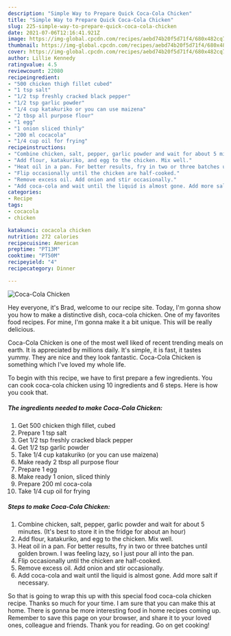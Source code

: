 ```yaml
---
description: "Simple Way to Prepare Quick Coca-Cola Chicken"
title: "Simple Way to Prepare Quick Coca-Cola Chicken"
slug: 225-simple-way-to-prepare-quick-coca-cola-chicken
date: 2021-07-06T12:16:41.921Z
image: https://img-global.cpcdn.com/recipes/aebd74b20f5d71f4/680x482cq70/coca-cola-chicken-recipe-main-photo.jpg
thumbnail: https://img-global.cpcdn.com/recipes/aebd74b20f5d71f4/680x482cq70/coca-cola-chicken-recipe-main-photo.jpg
cover: https://img-global.cpcdn.com/recipes/aebd74b20f5d71f4/680x482cq70/coca-cola-chicken-recipe-main-photo.jpg
author: Lillie Kennedy
ratingvalue: 4.5
reviewcount: 22080
recipeingredient:
- "500 chicken thigh fillet cubed"
- "1 tsp salt"
- "1/2 tsp freshly cracked black pepper"
- "1/2 tsp garlic powder"
- "1/4 cup katakuriko or you can use maizena"
- "2 tbsp all purpose flour"
- "1 egg"
- "1 onion sliced thinly"
- "200 ml cocacola"
- "1/4 cup oil for frying"
recipeinstructions:
- "Combine chicken, salt, pepper, garlic powder and wait for about 5 minutes. (It&#39;s best to store it in the fridge for about an hour)"
- "Add flour, katakuriko, and egg to the chicken. Mix well."
- "Heat oil in a pan. For better results, fry in two or three batches until golden brown. I was feeling lazy, so I just pour all into the pan."
- "Flip occasionally until the chicken are half-cooked."
- "Remove excess oil. Add onion and stir occasionally."
- "Add coca-cola and wait until the liquid is almost gone. Add more salt if necessary."
categories:
- Recipe
tags:
- cocacola
- chicken

katakunci: cocacola chicken 
nutrition: 272 calories
recipecuisine: American
preptime: "PT13M"
cooktime: "PT50M"
recipeyield: "4"
recipecategory: Dinner

---
```



![Coca-Cola Chicken](https://img-global.cpcdn.com/recipes/aebd74b20f5d71f4/680x482cq70/coca-cola-chicken-recipe-main-photo.jpg)

Hey everyone, it's Brad, welcome to our recipe site. Today, I'm gonna show you how to make a distinctive dish, coca-cola chicken. One of my favorites food recipes. For mine, I'm gonna make it a bit unique. This will be really delicious.

Coca-Cola Chicken is one of the most well liked of recent trending meals on earth. It is appreciated by millions daily. It's simple, it is fast, it tastes yummy. They are nice and they look fantastic. Coca-Cola Chicken is something which I've loved my whole life.




To begin with this recipe, we have to first prepare a few ingredients. You can cook coca-cola chicken using 10 ingredients and 6 steps. Here is how you cook that.

<!--inarticleads1-->

##### The ingredients needed to make Coca-Cola Chicken:

1. Get 500 chicken thigh fillet, cubed
1. Prepare 1 tsp salt
1. Get 1/2 tsp freshly cracked black pepper
1. Get 1/2 tsp garlic powder
1. Take 1/4 cup katakuriko (or you can use maizena)
1. Make ready 2 tbsp all purpose flour
1. Prepare 1 egg
1. Make ready 1 onion, sliced thinly
1. Prepare 200 ml coca-cola
1. Take 1/4 cup oil for frying




<!--inarticleads2-->

##### Steps to make Coca-Cola Chicken:

1. Combine chicken, salt, pepper, garlic powder and wait for about 5 minutes. (It&#39;s best to store it in the fridge for about an hour)
1. Add flour, katakuriko, and egg to the chicken. Mix well.
1. Heat oil in a pan. For better results, fry in two or three batches until golden brown. I was feeling lazy, so I just pour all into the pan.
1. Flip occasionally until the chicken are half-cooked.
1. Remove excess oil. Add onion and stir occasionally.
1. Add coca-cola and wait until the liquid is almost gone. Add more salt if necessary.




So that is going to wrap this up with this special food coca-cola chicken recipe. Thanks so much for your time. I am sure that you can make this at home. There is gonna be more interesting food in home recipes coming up. Remember to save this page on your browser, and share it to your loved ones, colleague and friends. Thank you for reading. Go on get cooking!
